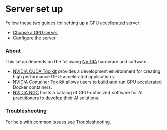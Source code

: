 # Server set up

Follow these two guides for setting up a GPU accelerated server:

* [Choose a GPU server](choose-a-gpu-server.md)
* [Configure the server](configure-the-server.md)

### About

This setup depends on the following [NVIDIA](https://www.nvidia.com/en-us/) hardware and software.

* [NVIDIA CUDA Toolkit](https://developer.nvidia.com/cuda-downloads) provides a development environment for creating high performance GPU-accelerated applications.
* [NVIDIA Container Toolkit](https://github.com/NVIDIA/nvidia-docker) allows users to build and run GPU accelerated Docker containers.
* [NVIDIA NGC](https://catalog.ngc.nvidia.com/) hosts a catalog of GPU-optimized software for AI practitioners to develop their AI solutions.

### Troubleshooting

For help with common issues see [Troubleshooting](troubleshooting.md).
